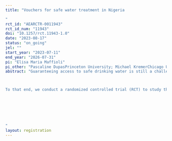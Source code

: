 ```yaml
---
title: "Vouchers for safe water treatment in Nigeria
"
rct_id: "AEARCTR-0011943"
rct_id_num: "11943"
doi: "10.1257/rct.11943-1.0"
date: "2023-08-17"
status: "on_going"
jel: ""
start_year: "2023-07-11"
end_year: "2026-07-31"
pi: "Elisa Maria Maffioli"
pi_other: "Pascaline DupasPrinceton University; Michael KremerChicago University"
abstract: "Guaranteeing access to safe drinking water is still a challenge in rural households in developing countries, and unsafe water sources are responsible for millions of deaths each year around the world. In certain contexts, vouchers for free chlorine solution have been shown to be (i) a cost-effective solution to target water treatment to households with the highest need and likelihood of using chlorine and (ii) an effective way of reducing diarrhea incidence and improving child health. There is much less evidence on the impacts of using vouchers for free chlorine in contexts with both limited chlorine knowledge and exposure. 

To that end, we conduct a randomized controlled trial (RCT) to study the effects of offering vouchers for free chlorine in public health facilities in Northern Nigeria. Northern Nigeria possesses high rates of under 5 children mortality and disease outbreaks along with very low reported awareness of chlorine among communities. In this context, we examine the impacts of a voucher program on child health outcomes, including caretaker-reported diarrhea, fever, and cough incidence. We also examine several implementation outcomes including the rate of voucher redemption, frequency of health visits, chlorine usage rates as well as health staff acceptance and engagement. We monitor the program's impact in at least ten public health facilities in Kano State, one of the Nigerian states with the highest under 5 children mortality.



"
layout: registration
---
```


